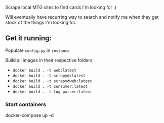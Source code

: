 Scrape local MTG sites to find cards I'm looking for :)

Will eventually have recurring way to search and notify me when they get stock of the things I'm looking for.

## Get it running:

Populate `config.py` in `instance`

Build all images in their respective folders:
 - `docker build . -t web:latest`
 - `docker build . -t scrapyd:latest`
 - `docker build . -t scrapydweb:latest`
 - `docker build . -t consumer:latest`
 - `docker build . -t log-parser:latest`

### Start containers
docker-compose up -d
